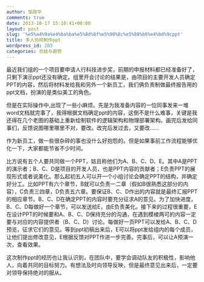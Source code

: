 ```yaml
---
author: 邹政华
comments: true
date: 2013-10-17 15:10:41+00:00
layout: post
slug: '%e5%a4%9a%e4%ba%ba%e5%8d%8f%e5%90%8c%e5%88%b6%e4%bd%9cppt'
title: 多人协同制作ppt
wordpress_id: 203
categories: 总结与遐想
---
```


最近我们组的一个项目要申请人行科技进步奖，前期的申报材料都已经准备好了，只剩下演示ppt还没有确定。组里开会讨论的结果是，由项目的主要开发人员确定PPT的内容，然后将材料发给我和另外一个新员工，我们俩负责制做最终报告用的ppt文档，扮演的是类似美工的角色。

但是在实际操作中,出现了一些小麻烦。先是为我准备内容的一位同事发来一堆word文档就完事了，我得根据文档确定ppt的内容，这倒不是什么难事，关键是我还得在几个老图的基础上重新绘制软件的逻辑架构和物理部署架构。画完后发给同事们，反馈说图哪里哪里不对，要改。改完后发过去，又要改......

作为新员工，做一些很杂碎的事也没什么好抱怨的。但是如果事前工作流程能够优化一下，大家都能节省不少时间。

比方说有五个人要共同做一个PPT，姑且称他们为A、B、C、D、E。其中A是PPT的演示者；B、C、D是项目的开发人员，也是PPT内容的贡献者；E负责PPT的展现形式或者说美化。那么起初五人可以开一个小组讨论会确定PPT的结构，并确定好分工。比如PPT有六个章节，B就可以负责一二章（假如B很熟悉这部分的内容），C负责三四章，D负责五六章。要保证B、C、D作出的内容就是最终汇报PPT的相应章节。B、C、D在确定PPT的内容时要充分征求A的意见。为了加快进度，B、C、D每做好一个章节，可以发送给E，由E负责美化。接下来的过程很重要，E在设计PPT的时候要和A、B、C、D保持充分的沟通，在遇到模棱两可的内容一定要与对应的内容提供者（B、C、D）讨论。每做好一页PPT可以发给A、B、C、D预览，征求它们的意见。等到ppt初稿出来后，E可以将ppt发给组内的每个成员，让他们提出修改意见，E根据反馈对PPT作进一步完善。完事后，可以让A预演一次，查看效果。

这次制作ppt的经历也让我认识到，在团队中，要学会调动队友的积极性，影响他人，向着共同的目标努力。有想法及时向领导反映，但是最终意见出来后，一定要对领导保持绝对的服从。


